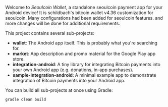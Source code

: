 Welcome to _Seoulcoin Wallet_, a standalone seoulcoin payment app for your Android device!
It is schildbach's bitcoin wallet v4.36 customization for seoulcoin. Many configurations had been added for seoulcoin features. and more changes will be done for additional requirements.

This project contains several sub-projects:

 * __wallet__:
     The Android app itself. This is probably what you're searching for.
 * __market__:
     App description and promo material for the Google Play app store.
 * __integration-android__:
     A tiny library for integrating Bitcoin payments into your own Android app
     (e.g. donations, in-app purchases).
 * __sample-integration-android__:
     A minimal example app to demonstrate integration of Bitcoin payments into
     your Android app.

You can build all sub-projects at once using Gradle:

`gradle clean build`
